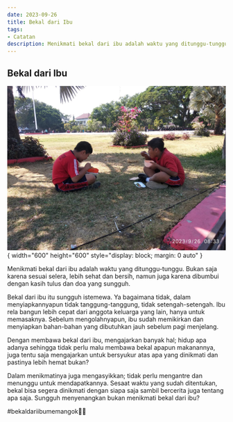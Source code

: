 ```yaml
---
date: 2023-09-26
title: Bekal dari Ibu
tags:
- Catatan
description: Menikmati bekal dari ibu adalah waktu yang ditunggu-tunggu.
---
```

## Bekal dari Ibu

![image](/public/image14.jpeg){ width="600" height="600" style="display: block; margin: 0 auto" }

Menikmati bekal dari ibu adalah waktu yang ditunggu-tunggu. Bukan saja karena  sesuai selera, lebih sehat dan bersih, namun juga karena dibumbui dengan kasih tulus dan doa yang sungguh.

Bekal dari ibu itu sungguh istemewa. Ya bagaimana tidak, dalam menyiapkannyapun tidak tanggung-tanggung, tidak setengah-setengah. Ibu rela bangun lebih cepat dari anggota keluarga yang lain, hanya untuk memasaknya. Sebelum mengolahnyapun, ibu sudah memikirkan dan menyiapkan bahan-bahan yang dibutuhkan jauh sebelum pagi menjelang.

Dengan membawa bekal dari ibu,  mengajarkan banyak hal; hidup apa adanya sehingga tidak perlu malu membawa bekal apapun makanannya, juga tentu saja mengajarkan untuk bersyukur atas apa yang dinikmati dan pastinya lebih hemat bukan?

Dalam menikmatinya juga mengasyikkan; tidak perlu mengantre dan menunggu untuk mendapatkannya. Sesaat waktu yang sudah ditentukan, bekal bisa segera dinikmati dengan siapa saja sambil bercerita juga tentang apa saja. Sungguh menyenangkan bukan menikmati bekal dari ibu?

#bekaldariibumemangok👍🏿